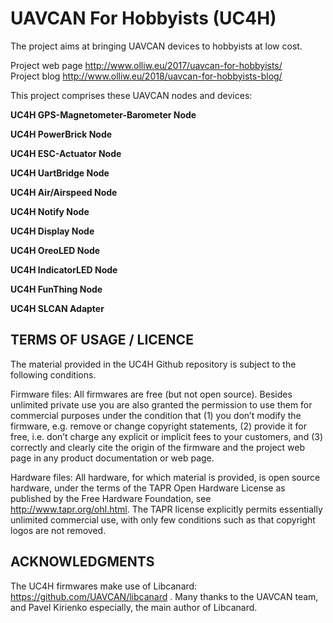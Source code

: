 ﻿# UAVCAN For Hobbyists (UC4H)

The project aims at bringing UAVCAN devices to hobbyists at low cost.

Project web page http://www.olliw.eu/2017/uavcan-for-hobbyists/<br>
Project blog http://www.olliw.eu/2018/uavcan-for-hobbyists-blog/

This project comprises these UAVCAN nodes and devices:

<strong>UC4H GPS-Magnetometer-Barometer Node</strong><br>

<strong>UC4H PowerBrick Node</strong><br>

<strong>UC4H ESC-Actuator Node</strong><br>

<strong>UC4H UartBridge Node</strong><br>

<strong>UC4H Air/Airspeed Node</strong><br>

<strong>UC4H Notify Node</strong><br>

<strong>UC4H Display Node</strong><br>

<strong>UC4H OreoLED Node</strong><br>

<strong>UC4H IndicatorLED Node</strong><br>

<strong>UC4H FunThing Node</strong><br>

<strong>UC4H SLCAN Adapter</strong><br>


## TERMS OF USAGE / LICENCE

The material provided in the UC4H Github repository is subject to the following conditions. 

Firmware files: All firmwares are free (but not open source). Besides unlimited private use you are also granted the permission to use them for commercial purposes under the condition that (1) you don’t modify the firmware, e.g. remove or change copyright statements, (2) provide it for free, i.e. don’t charge any explicit or implicit fees to your customers, and (3) correctly and clearly cite the origin of the firmware and the project web page in any product documentation or web page. 

Hardware files: All hardware, for which material is provided, is open source hardware, under the terms of the TAPR Open Hardware License as published by the Free Hardware Foundation, see http://www.tapr.org/ohl.html. The TAPR license explicitly permits essentially unlimited commercial use, with only few conditions such as that copyright logos are not removed.


## ACKNOWLEDGMENTS

The UC4H firmwares make use of Libcanard: https://github.com/UAVCAN/libcanard .
Many thanks to the UAVCAN team, and Pavel Kirienko especially, the main author of Libcanard.
